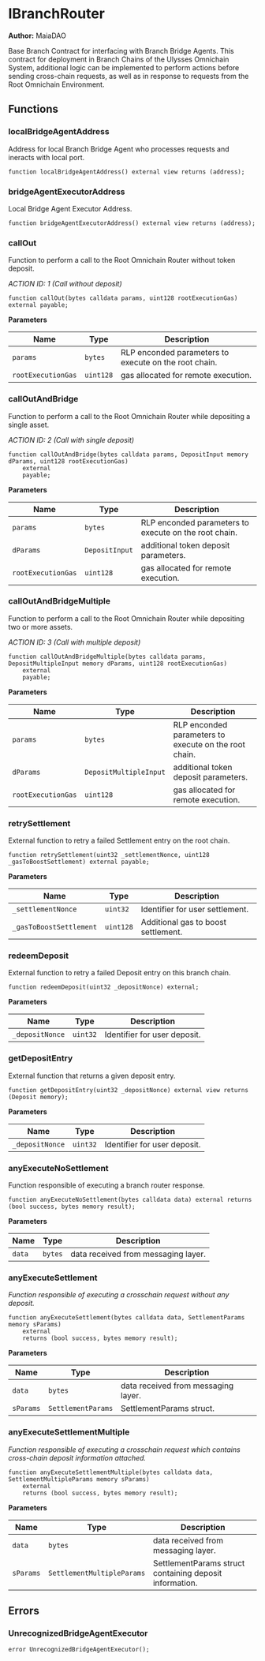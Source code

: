 # IBranchRouter

**Author:**
MaiaDAO

Base Branch Contract for interfacing with Branch Bridge Agents.
This contract for deployment in Branch Chains of the Ulysses Omnichain System,
additional logic can be implemented to perform actions before sending cross-chain
requests, as well as in response to requests from the Root Omnichain Environment.


## Functions
### localBridgeAgentAddress

Address for local Branch Bridge Agent who processes requests and ineracts with local port.


```solidity
function localBridgeAgentAddress() external view returns (address);
```

### bridgeAgentExecutorAddress

Local Bridge Agent Executor Address.


```solidity
function bridgeAgentExecutorAddress() external view returns (address);
```

### callOut

Function to perform a call to the Root Omnichain Router without token deposit.

*ACTION ID: 1 (Call without deposit)*


```solidity
function callOut(bytes calldata params, uint128 rootExecutionGas) external payable;
```
**Parameters**

|Name|Type|Description|
|----|----|-----------|
|`params`|`bytes`|RLP enconded parameters to execute on the root chain.|
|`rootExecutionGas`|`uint128`|gas allocated for remote execution.|


### callOutAndBridge

Function to perform a call to the Root Omnichain Router while depositing a single asset.

*ACTION ID: 2 (Call with single deposit)*


```solidity
function callOutAndBridge(bytes calldata params, DepositInput memory dParams, uint128 rootExecutionGas)
    external
    payable;
```
**Parameters**

|Name|Type|Description|
|----|----|-----------|
|`params`|`bytes`|RLP enconded parameters to execute on the root chain.|
|`dParams`|`DepositInput`|additional token deposit parameters.|
|`rootExecutionGas`|`uint128`|gas allocated for remote execution.|


### callOutAndBridgeMultiple

Function to perform a call to the Root Omnichain Router while depositing two or more assets.

*ACTION ID: 3 (Call with multiple deposit)*


```solidity
function callOutAndBridgeMultiple(bytes calldata params, DepositMultipleInput memory dParams, uint128 rootExecutionGas)
    external
    payable;
```
**Parameters**

|Name|Type|Description|
|----|----|-----------|
|`params`|`bytes`|RLP enconded parameters to execute on the root chain.|
|`dParams`|`DepositMultipleInput`|additional token deposit parameters.|
|`rootExecutionGas`|`uint128`|gas allocated for remote execution.|


### retrySettlement

External function to retry a failed Settlement entry on the root chain.


```solidity
function retrySettlement(uint32 _settlementNonce, uint128 _gasToBoostSettlement) external payable;
```
**Parameters**

|Name|Type|Description|
|----|----|-----------|
|`_settlementNonce`|`uint32`|Identifier for user settlement.|
|`_gasToBoostSettlement`|`uint128`|Additional gas to boost settlement.|


### redeemDeposit

External function to retry a failed Deposit entry on this branch chain.


```solidity
function redeemDeposit(uint32 _depositNonce) external;
```
**Parameters**

|Name|Type|Description|
|----|----|-----------|
|`_depositNonce`|`uint32`|Identifier for user deposit.|


### getDepositEntry

External function that returns a given deposit entry.


```solidity
function getDepositEntry(uint32 _depositNonce) external view returns (Deposit memory);
```
**Parameters**

|Name|Type|Description|
|----|----|-----------|
|`_depositNonce`|`uint32`|Identifier for user deposit.|


### anyExecuteNoSettlement

Function responsible of executing a branch router response.


```solidity
function anyExecuteNoSettlement(bytes calldata data) external returns (bool success, bytes memory result);
```
**Parameters**

|Name|Type|Description|
|----|----|-----------|
|`data`|`bytes`|data received from messaging layer.|


### anyExecuteSettlement

*Function responsible of executing a crosschain request without any deposit.*


```solidity
function anyExecuteSettlement(bytes calldata data, SettlementParams memory sParams)
    external
    returns (bool success, bytes memory result);
```
**Parameters**

|Name|Type|Description|
|----|----|-----------|
|`data`|`bytes`|data received from messaging layer.|
|`sParams`|`SettlementParams`|SettlementParams struct.|


### anyExecuteSettlementMultiple

*Function responsible of executing a crosschain request which contains cross-chain deposit information attached.*


```solidity
function anyExecuteSettlementMultiple(bytes calldata data, SettlementMultipleParams memory sParams)
    external
    returns (bool success, bytes memory result);
```
**Parameters**

|Name|Type|Description|
|----|----|-----------|
|`data`|`bytes`|data received from messaging layer.|
|`sParams`|`SettlementMultipleParams`|SettlementParams struct containing deposit information.|


## Errors
### UnrecognizedBridgeAgentExecutor

```solidity
error UnrecognizedBridgeAgentExecutor();
```

